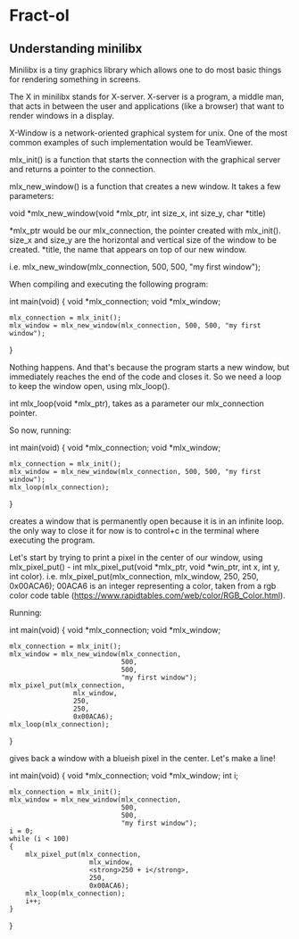 # Fract-ol

## Understanding minilibx

Minilibx is a tiny graphics library which allows one to do most basic things for rendering something in screens.

The X in minilibx stands for X-server. X-server is a program, a middle man, that acts in between the user and applications (like a browser) that want to render windows in a display.

X-Window is a network-oriented graphical system for unix. One of the most common examples of such implementation would be TeamViewer.

mlx_init() is a function that starts the connection with the graphical server and returns a pointer to the connection.

mlx_new_window() is a function that creates a new window. It takes a few parameters:

void *mlx_new_window(void *mlx_ptr, int size_x, int size_y, char *title)

*mlx_ptr would be our mlx_connection, the pointer created with mlx_init().
size_x and size_y are the horizontal and vertical size of the window to be created.
*title, the name that appears on top of our new window.

i.e. mlx_new_window(mlx_connection, 500, 500, "my first window");

When compiling and executing the following program:

int	main(void)
{
	void	*mlx_connection;
	void	*mlx_window;

	mlx_connection = mlx_init();
	mlx_window = mlx_new_window(mlx_connection, 500, 500, "my first window");
}

Nothing happens. And that's because the program starts a new window, but immediately reaches the end of the code and closes it. So we need a loop to keep the window open, using mlx_loop().

int mlx_loop(void *mlx_ptr), takes as a parameter our mlx_connection pointer.

So now, running:

int	main(void)
{
	void	*mlx_connection;
	void	*mlx_window;

	mlx_connection = mlx_init();
	mlx_window = mlx_new_window(mlx_connection, 500, 500, "my first window");
	mlx_loop(mlx_connection);
}

creates a window that is permanently open because it is in an infinite loop. the only way to close it for now is to control+c in the terminal where executing the program.

Let's start by trying to print a pixel in the center of our window, using mlx_pixel_put() - int mlx_pixel_put(void *mlx_ptr, void *win_ptr, int x, int y, int color).
i.e. mlx_pixel_put(mlx_connection, mlx_window, 250, 250, 0x00ACA6);
00ACA6 is an integer representing a color, taken from a rgb color code table (https://www.rapidtables.com/web/color/RGB_Color.html).

Running:

int	main(void)
{
	void	*mlx_connection;
	void	*mlx_window;

	mlx_connection = mlx_init();
	mlx_window = mlx_new_window(mlx_connection,
								500,
								500,
								"my first window");
	mlx_pixel_put(mlx_connection,
					mlx_window,
					250,
					250,
					0x00ACA6);
	mlx_loop(mlx_connection);
}

gives back a window with a blueish pixel in the center.
Let's make a line!

int	main(void)
{
	void	*mlx_connection;
	void	*mlx_window;
	int		i;

	mlx_connection = mlx_init();
	mlx_window = mlx_new_window(mlx_connection,
								500,
								500,
								"my first window");
	i = 0;
	while (i < 100)
	{
		mlx_pixel_put(mlx_connection,
						mlx_window,
						<strong>250 + i</strong>,
						250,
						0x00ACA6);
		mlx_loop(mlx_connection);
		i++;
	}
}
